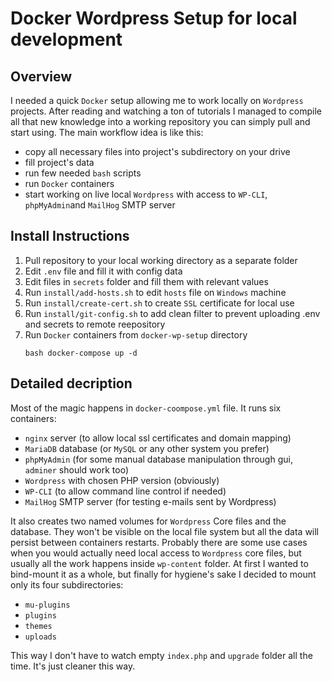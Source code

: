 # Docker Wordpress Setup for local development

## Overview

I needed a quick `Docker` setup allowing me to work locally on `Wordpress` projects. After reading and watching a ton of tutorials I managed to compile all that new knowledge into a working repository you can simply pull and start using. The main workflow idea is like this:
- copy all necessary files into project's subdirectory on your drive
- fill project's data
- run few needed `bash` scripts
- run `Docker` containers
- start working on live local `Wordpress` with access to `WP-CLI`, `phpMyAdmin`and `MailHog` SMTP server  

## Install Instructions

1. Pull repository to your local working directory as a separate folder
2. Edit `.env` file and fill it with config data
3. Edit files in `secrets` folder and fill them with relevant values
4. Run `install/add-hosts.sh` to edit `hosts` file on `Windows` machine
5. Run `install/create-cert.sh` to create `SSL` certificate for local use
6. Run `install/git-config.sh` to add clean filter to prevent uploading .env and secrets to remote reepository 
7. Run `Docker` containers from `docker-wp-setup` directory
   ```
   bash docker-compose up -d
   ```
   
## Detailed decription

Most of the magic happens in `docker-coompose.yml` file. It runs six containers:
- `nginx` server (to allow local ssl certificates and domain mapping)
- `MariaDB` database (or `MySQL` or any other system you prefer) 
- `phpMyAdmin` (for some manual database manipulation through gui, `adminer` should work too)
- `Wordpress` with chosen PHP version (obviously)
- `WP-CLI` (to allow command line control if needed)
- `MailHog` SMTP server (for testing e-mails sent by Wordpress)

It also creates two named volumes for `Wordpress` Core files and the database. They won't be visible on the local file system but all the data will persist between containers restarts. Probably there are some use cases when you would actually need local access to `Wordpress` core files, but usually all the work happens inside `wp-content` folder. At first I wanted to bind-mount it as a whole, but finally for hygiene's sake I decided to mount only its four subdirectories:
- `mu-plugins`
- `plugins`
- `themes`
- `uploads`

This way I don't have to watch empty `index.php` and `upgrade` folder all the time. It's just cleaner this way.